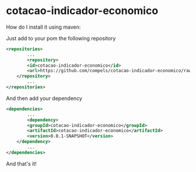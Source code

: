 # cotacao-indicador-economico
How do I install it using maven:

Just add to your pom the following repository

```xml
<repositories>
        ...
        <repository>
		<id>cotacao-indicador-economico</id>
		<url>https://github.com/compels/cotacao-indicador-economico/raw/master/target/mvn-repo</url>
	</repository>
        ...
</repositories>
```

And then add your dependency

```xml
<dependencies>
        ...
        <dependency>
		<groupId>cotacao-indicador-economico</groupId>
		<artifactId>cotacao-indicador-economico</artifactId>
		<version>0.0.1-SNAPSHOT</version>
	</dependency>
        ...
</dependencies>
```

And that's it!